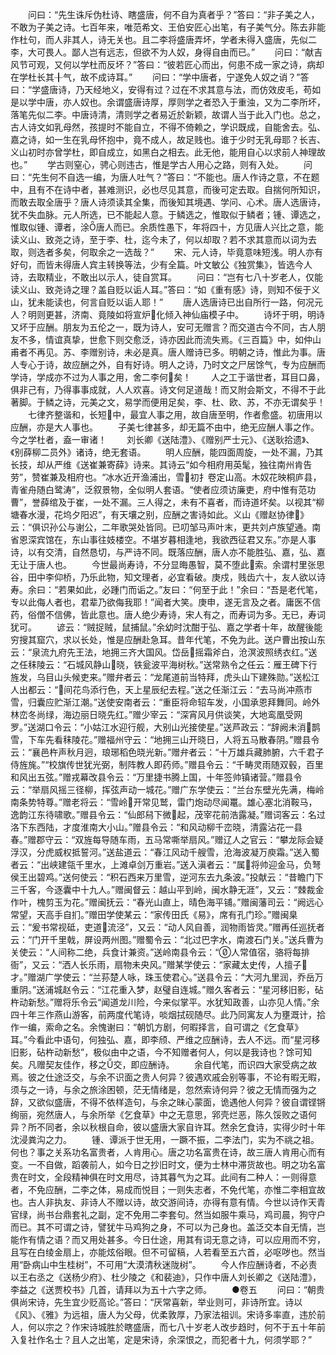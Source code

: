 <!-- { "loadSidebar": true } -->
　　问曰：“先生诛斥伪杜诗、瞎盛唐，何不自为真者乎？”答曰：“非子美之人，不敢为子美之诗。七百年来，唯范希文、王伯安匠心出笔，有子美气分。陈去非能作杜句，而人非其人，诗无关也。且二李将盛唐弄坏，学者未得入盛唐，先似二李，大可畏人。鄙人岂有远志，但欲不为人奴，身得自由而已。”
　　问曰：“献吉风节可观，又何以学杜而反坏？”答曰：“彼若匠心而出，何患不成一家之诗，病却在学杜长其╂气，故不成诗耳。”
　　问曰：“学中唐者，宁遂免人奴之诮？”答曰：“学盛唐诗，乃天经地义，安得有过？过在不求其意与法，而仿效皮毛，苟如是以学中唐，亦人奴也。余谓盛唐诗厚，厚则学之者恐入于重浊，又为二李所坏，落笔先似二李。中唐诗清，清则学之者易近於新颖，故谓人当于此入门也。总之，古人诗文如乳母然，孩提时不能自立，不得不倚赖之，学识既成，自能舍去。弘、嘉之诗，如一生在乳母怀抱中，竟不成人，故足贱也。谁于少时无乳母耶？长吉、义山初时亦曾学杜，即自成立，如黑白之相去。此无他，能用自心以求前人神理故也。”
　　学古则窒心，骋心则违古，惟是学古人用心之路，则有入处。
　　问曰：“先生何不自选一编，为唐人吐气？”答曰：“不能也。唐人作诗之意，不在题中，且有不在诗中者，甚难测识，必也尽见其意，而後可定去取。自揣何所知识，而敢去取全唐乎？唐人诗须读其全集，而後知其境遇、学问、心术。唐人选唐诗，犹不失血脉。元人所选，已不能起人意。于鳞选之，惟取似于鳞者；锺、谭选之，惟取似锺、谭者，涂唐人而已。余质性愚下，年将四十，方见唐人兴比之意，能读义山、致尧之诗，至于李、杜，迄今未了，何以却取？若不求其意而以词为去取，则选者多矣，何取余之一选哉？”
　　宋、元人诗，毕竟意味短浅。明人亦有好句，而皆未得唐人宾主转换等法，少有全篇。叶文敏公《独赏集》，皆选今人诗，去取精业，不敢出以示人，徒自赏耳。
　　问曰：“岂有七八十岁老人，仅能读义山、致尧诗之理？盖自贬以诟人耳。”答曰：“如《重有感》诗，则知不佞于义山，犹未能读也，何言自贬以诟人耶！”
　　唐人选唐诗已出自所行一路，何况元人？明则更甚，济南、竟陵如将宣炉化倾入神仙庙模子中。
　　诗坏于明，明诗又坏于应酬。朋友为五伦之一，既为诗人，安可无赠言？而交道古今不同，古人朋友不多，情谊真挚，世愈下则交愈泛，诗亦因此而流失焉。《三百篇》中，如仲山甫者不再见。苏、李赠别诗，未必是真。唐人赠诗已多。明朝之诗，惟此为事。唐人专心于诗，故应酬之外，自有好诗。明人之诗，乃时文之尸居馀气，专为应酬而学诗，学成亦不过为人事之用，舍二李何矣！
　　人之工于谐世者，耳目口鼻，俱非己有，乃得事事成就，人人欢喜。诗文何足道哉！而又附会斯文，不得不于此著脚。于鳞之诗，元美之文，易学而便用足矣，李、杜、欧、苏，不亦无谓矣乎！
　　七律齐整谐和，长短中，最宜人事之用，故自唐至明，作者愈盛。初唐用以应酬，亦是大人事也。
　　子美七律甚多，却无篇不由中，绝无应酬人事之作。今之学杜者，盍一审诸！
　　刘长卿《送陆澧》、《赠别严士元》、《送耿拾遗》、《别薛柳二员外》诸诗，绝无套语。
　　明人应酬，能四面周旋，一处不漏，乃其长技，却从严维《送崔兼寄薛》诗来。其诗云“如今相府用英髦，独往南州肯告劳”，赞崔兼及相府也。“冰水近开渔浦出，雪初扌卷定山高。木奴花映桐庐县，青雀舟随白鹭涛”，泛叙景物，全似明人套语。“使者应须访廉吏，府中惟有范功曹”，誉薛绾及于崔，一处不漏。三人得之，未有不喜者，而诗道坏矣。以视其“柳塘春水漫，花坞夕阳迟”，有天壤之别，应酬之害诗如此。义山《赠赵协律》云：“俱识孙公与谢公，二年歌哭处皆同。已叨邹马声叶末，更共刘卢族望通。南省恩深宾馆在，东山事往妓楼空。不堪岁暮相逢地，我欲西征君又东。”亦是人事诗，以有交清，自然恳切，与严诗不同。既落应酬，唐人亦不能胜弘、嘉，弘、嘉无让于唐人也。
　　今世最尚寿诗，不分显晦愚智，莫不堕此索。余谓村里张思谷，田中李仰桥，乃乐此物，知文理者，必宜看破。庚戍，贱齿六十，友人欲以诗寿。余曰：“若果如此，必踵门而诟之。”友曰：“何至于此！”余曰：“吾是老代笔，专以此侮人者也，君辈乃欲侮我耶！”闻者大笑。庚申，遂无言及之者。庸医不信药，俗僧不信佛，皆此意也。唐人绝少寿诗，宋人有之，而寿词为多。无已，寿词犹可。
　　谚云：“贼捉贼，鼠捕鼠。”余幼时沈酣于弘、嘉之学者十年，故醒後能穷搜其窟穴，求以长处，惟是应酬赴急耳。昔年代笔，不免为此。送户曹出按山东云：“泉流九府先王法，地拥三齐大国风。岱岳摇霜斧白，沧溟波照绣衣红。”送之任秣陵云：“石城风静山晓，铁瓮波平海树秋。”送常熟令之任云：雁王碑下行旌发，乌目山头候吏来。”赠弁者云：“龙尾道前当特拜，虎头山下建殊勋。”送松江人出都云：“间花鸟添行色，天上星辰纪去程。”送之任渐江云：“去马尚冲燕市雪，归囊应贮渐江潮。”送使安南者云：“重臣将命轺车发，小国承恩拜舞同。岭外林峦冬尚绿，海边丽日晓先红。”赠少宰云：“深宵风月供谈笑，大地鸾凰受网罗。”送湖口令云：“小姑江水迎行舰，大别山光接使星。”送芦政云：“辞阙未消鹊雪，下车先看秣陵花。”赠福州守云：“地拥三山开晓日，人将五马散春阴。”赠县令云：“襄邑杵声秋月迥，琅琊稻色晓光新。”赠弁者云：“十万雄兵藏肺腑，六千君子侍旌旄。”“校旗传世犹光弼，制阵教人即药师。”赠县令云：“千畴灵雨随双毂，百里和风出五弦。”赠戎幕改县令云：“万里捷书腾上国，十年签帅镇诸营。”赠县令云：“举扇风摇三径柳，挥弦声动一城花。”赠广东学使云：“兰台东壁光先满，梅岭南条势特尊。”赠老将云：“雪岭开常见鹫，雷门炮动尽闻鼍。雄心塞北消鞍马，逸韵江东待啸歌。”赠县令云：“仙郎舄下微起，茂宰花前浩露凝。”赠词客云：名过洛下东西陆，才度淮南大小山。”赠县令云：“和风动柳千峦晓，清露沾花一县春。”赠郡守云：“双旌每导随车雨，五马常嘶举扇风。”赠辽人之官云：“攀龙际会疑浮汉，分虎威权抵誓河。”送盐道云：“春江风动千艘雪，沧海波凝万庾霜。”送入蜀者云：“出峡建瓴千里水，上滩卓剑万重岩。”送入滇者云：“属将帅迎金马，负弩侯王出碧鸡。”送何使云：“积石西来万里雪，逆河东去九条波。”投献云：“昔瞻门下三千客，今逐囊中十九人。”赠闽督云：越山平到岭，闽水静无涯”，又云：“棘裁金作叶，槐剪玉为花。”赠闽抚云：“春光山直上，晴色海平铺。”赠闽藩司云：“阙远心常望，天高手自扪。”赠田学使某云：“家传田氏《易》，席有孔门珍。”赠闽臬云：“爰书常视砥，吏道流泾”，又云：“动人风自善，润物雨皆灵。”赠再任巡抚者云：“门开千里戟，屏设两州图。”赠蜀令云：“北过巴字水，南渡石门关。”送兵曹为关使云：“人间称二绝，兵食计兼资。”送岭南县令云：“人常值宿，骆将每排衙”，又云：“洒人长乐雨，扇物未央风。”赠某学使云：“家藏太史传，人擅子才。”赠湖广学使云：“兰荪楚人咏，珠玉使君心。”送县令云：“大河九里润，乔岳万重阴。”送浦城赵令云：“江花重入梦，赵璧自连城。”赠久客者云：“星河移旧影，砧杵动新愁。”赠将乐令云“闻道龙川险，今来似掌平。水犹知政善，山亦见人情。”余四十年三作燕山游客，前两度代笔诗，啖烟拭砚随尽。此乃同寓友人为壅溉计，拾作一编，索命之名。余愧谢曰：“朝饥方剧，何暇择言，自可谓之《乞食草》耳。”今看此中语句，何独弘、嘉，即李颀、严维之应酬诗，去人不远。而“星河移旧影，砧杵动新愁”，极似由中之语，今不知赠者何人，何以是我诗也？馀可知矣。凡赠契友佳作，移之交，即应酬诗。
　　余自代笔，而识四大家受病之故焉。彼之仕途泛交，与余不识面之贵人何异？彼遇欢戚会别等事，不论有暇无暇，须与之一诗，与余之旅涂困顿，茫无情绪是，忽然索诗何异？彼之无情而强为之辞，又欲似盛唐，不得不依样造句，与余之昧心蒙面，诡遇他人何异？彼自谓铿锵绚丽，宛然唐人，与余所举《乞食草》中之无意思，郛壳烂恶，陈久馁败之语何异？所不同者，余以秋根自命，彼以盛唐大家自许耳。然余乞食诗，实得少时十年沈浸粪沟之力。
　　锺、谭派于世无用，一蹶不振，二李法门，实为不祧之祖。何也？事之关系功名富贵者，人肯用心。唐之功名富贵在诗，故三唐人肯用心而有变。一不自做，蹈袭前人，如今日之抄旧时文，便为士林中滞货故也。明之功名富贵在时文，全段精神俱在时文用尽，诗其暮气为之耳。此间有二种人：一则得意者，不免应酬，二李之体，易成而悦目；一则失志者，不免代笔，亦惟二李相宜故也。古人非执友、非诗人不赠以诗，故交游间诗，亦得有意有情。今世以诗作天青官绿，尚书台鼎套礼之副，定不免用二李套句。然当如服牛乘马，鸡司晨，狗守户而已。其不可谓之诗，譬犹牛马鸡狗之身，不可以为己身也。盖泛交本自无情，岂能作有情之语？而又用处甚多。今日仕途，用其有词无意之诗，可以应用而不穷，且写在白绫金扇上，亦能炫俗眼。但不可留稿，人若看至五六首，必呕哕也。然当用“卧病山中生桂树”，不可用“大漠清秋迷陇树”。
　　今人作应酬诗者，不必责以王右丞之《送杨少府》、杜少陵之《和裴迪》，只作中唐人刘长卿之《送陆澧》，李益之《送贾校书》几首，请拜以为五十六字之师。 
　　●卷五
　　问曰：“朝贵俱尚宋诗，先生宜少贬高论。”答曰：“厌常喜新，举业则可，非诗所宜。诗以《风》、《雅》为远祖，唐人为父母，优柔敦厚，乃家法祖训。宋诗多率直，违於前人，何以宗之？作宋诗城胜於瞎盛唐，而七八十岁老人改步趋时，何不于五十年前入复社作名士？且人之出笔，定是宋诗，余深恨之，而犯者十九，何须学耶？”
